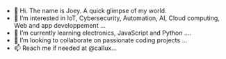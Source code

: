 - 👋 Hi. The name is Joey. A quick glimpse of my world.
- 👀 I’m interested in IoT, Cybersecurity, Automation, AI, Cloud computing, Web and app developpement ...
- 🌱 I’m currently learning electronics, JavaScript and Python ....
- 💞️ I’m looking to collaborate on passionate coding projects ...
- 📫 Reach me if needed at @callux...

<!---
Finsch/Finsch is a ✨ special ✨ repository because its `README.md` (this file) appears on your GitHub profile.
You can click the Preview link to take a look at your changes.
--->

